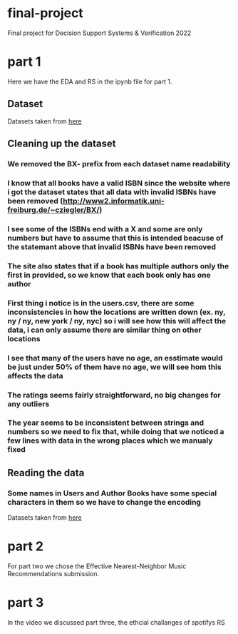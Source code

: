 # final-project
Final project for Decision Support Systems &amp; Verification 2022

# part 1

Here we have the EDA and RS in the ipynb file for part 1.

## Dataset
Datasets taken from [here](http://www2.informatik.uni-freiburg.de/~cziegler/BX/) 

## Cleaning up the dataset
### We removed the BX- prefix from each dataset name readability
### I know that all books have a valid ISBN since the website where i got the dataset states that all data with invalid ISBNs have been removed (http://www2.informatik.uni-freiburg.de/~cziegler/BX/)
### I see some of the ISBNs end with a X and some are only numbers but have to assume that this is intended beacuse of the statemant above that invalid ISBNs have been removed
### The site also states that if a book has multiple authors only the first in provided, so we know that each book only has one author
### First  thing i notice is in the users.csv, there are some inconsistencies in how the locations are written down (ex. ny, ny / ny, new york / ny, nyc) so i will see how this will affect the data, i can only assume there are similar thing on other locations
### I see that many of the users have no age, an esstimate would be just under 50% of them have no age, we will see hom this affects the data
### The ratings seems fairly straightforward, no big changes for any outliers
### The year seems to be inconsistent between strings and numbers so we need to fix that, while doing that we noticed a few lines with data in the wrong places which we manualy fixed

## Reading the data
### Some names in Users and Author Books have some special characters in them so we have to change the encoding
Datasets taken from [here](http://www2.informatik.uni-freiburg.de/~cziegler/BX/)

# part 2
For part two we chose the Effective Nearest-Neighbor Music Recommendations submission.

# part 3
In the video we discussed part three, the ethcial challanges of spotifys RS
